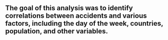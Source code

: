 ## The goal of this analysis was to identify correlations between accidents and various factors, including the day of the week, countries, population, and other variables.
